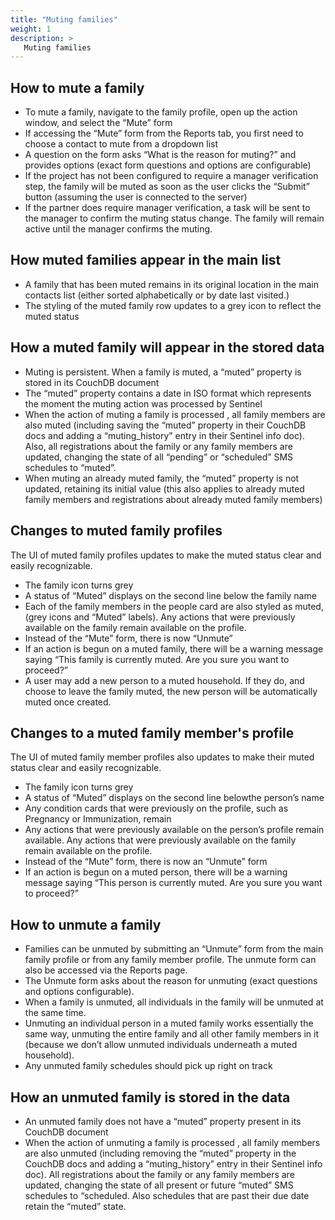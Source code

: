 ```yaml
---
title: "Muting families"
weight: 1
description: >
   Muting families
---
```


## How to mute a family
* To mute a family, navigate to the family profile, open up the action window, and select the “Mute” form
* If accessing the “Mute” form from the Reports tab, you first need to choose a contact to mute from a dropdown list
* A question on the form asks “What is the reason for muting?” and provides options (exact form questions and options are configurable)
* If the project has not been configured to require a manager verification step, the family will be muted as soon as the user clicks the “Submit” button (assuming the user is connected to the server)
* If the partner does require manager verification, a task will be sent to the manager to confirm the muting status change. The family will remain active until the manager confirms the muting.

## How muted families appear in the main list

* A family that has been muted remains in its original location in the main contacts list (either sorted alphabetically or by date last visited.)
* The styling of the muted family row updates to a grey icon to reflect the muted status

## How a muted family will appear in the stored data

* Muting is persistent. When a family is muted, a “muted” property is stored in its CouchDB document
* The “muted” property contains a date in ISO format which represents the moment the muting action was processed by Sentinel
* When the action of muting a family is processed , all family members are also muted (including saving the “muted” property in their CouchDB docs and adding a “muting\_history” entry in their Sentinel info doc). Also, all registrations about the family or any family members are updated, changing the state of all “pending” or “scheduled” SMS schedules to “muted”.
* When muting an already muted family, the “muted” property is not updated, retaining its initial value (this also applies to already muted family members and registrations about already muted family members)

## Changes to muted family profiles

The UI of muted family profiles updates to make the muted status clear and easily recognizable.

* The family icon turns grey
* A status of “Muted” displays on the second line below the family name
* Each of the family members in the people card are also styled as muted, (grey icons and “Muted” labels). Any actions that were previously available on the family remain available on the profile.
* Instead of the “Mute” form, there is now “Unmute”
* If an action is begun on a muted family, there will be a warning message saying “This family is currently muted. Are you sure you want to proceed?”
* A user may add a new person to a muted household. If they do, and choose to leave the family muted, the new person will be automatically muted once created.

## Changes to a muted family member's profile

The UI of muted family member profiles also updates to make their muted status clear and easily recognizable.

* The family icon turns grey
*   A status of “Muted” displays on the second line belowthe person’s name
* Any condition cards that were previously on the profile, such as Pregnancy or Immunization, remain
* Any actions that were previously available on the person’s profile remain available. Any actions that were previously available on the family remain available on the profile.
* Instead of the “Mute” form, there is now an “Unmute” form
* If an action is begun on a muted person, there will be a warning message saying “This person is currently muted. Are you sure you want to proceed?”

## How to unmute a family

* Families can be unmuted by submitting an “Unmute” form from the main family profile or from any family member profile. The unmute form can also be accessed via the Reports page.
* The Unmute form asks about the reason for unmuting (exact questions and options configurable).
* When a family is unmuted, all individuals in the family will be unmuted at the same time.
* Unmuting an individual person in a muted family works essentially the same way, unmuting the entire family and all other family members in it (because we don’t allow unmuted individuals underneath a muted household).
* Any unmuted family schedules should pick up right on track

## How an unmuted family is stored in the data

* An unmuted family does not have a “muted” property present in its CouchDB document
*   When the action of unmuting a family is processed , all family members are also unmuted (including removing the “muted” property in the CouchDB docs and adding a “muting\_history” entry in their Sentinel info doc). All registrations about the family or any family members are updated, changing the state of all present or future “muted” SMS schedules to “scheduled.  Also schedules that are past their due date retain the “muted” state.

